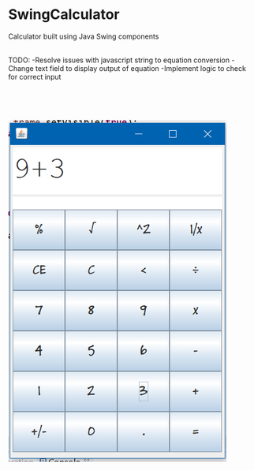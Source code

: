 # SwingCalculator
Calculator built using Java Swing components
</br>
</br>

TODO:
-Resolve issues with javascript string to equation conversion
-Change text field to display output of equation
-Implement logic to check for correct input

</br>
</br>
</br>

![Alt text](/SwingCalculatorPicture.PNG?raw=true "Title")
